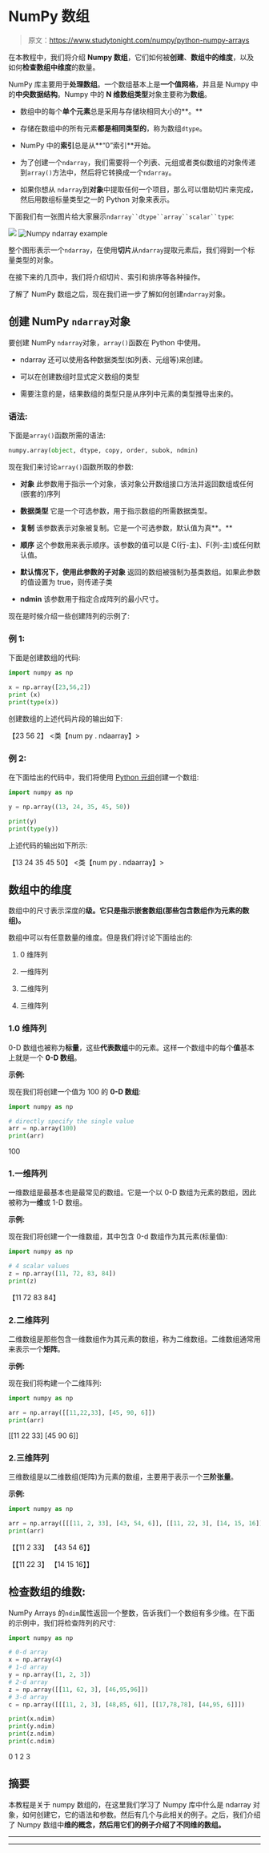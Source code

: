 # NumPy 数组

> 原文：<https://www.studytonight.com/numpy/python-numpy-arrays>

在本教程中，我们将介绍 **Numpy 数组**，它们如何被**创建**、**数组中的维度**，以及如何**检查数组中维度**的数量。

NumPy 库主要用于**处理数组**。一个数组基本上是**一个值网格**，并且是 Numpy 中的**中央数据结构**。Numpy 中的 **N 维数组类型**对象主要称为**数组**。

*   数组中的每个**单个元素**总是采用与存储块相同大小的**。**

*   存储在数组中的所有元素**都是相同类型的**，称为数组`dtype`。

*   NumPy 中的**索引**总是从**“0”索引**开始。

*   为了创建一个`ndarray`，我们需要将一个列表、元组或者类似数组的对象传递到`array()`方法中，然后将它转换成一个`ndarray`。

*   如果你想从 `ndarray`到**对象**中提取任何一个项目，那么可以借助切片来完成，然后用数组标量类型之一的 Python 对象来表示。

下面我们有一张图片给大家展示`ndarray``dtype``array``scalar``type`:

![](img/18c1328cf4c8a33256f7efc680b7b2f0.png) ![Numpy ndarray example](img/b20e6211673a548d541b3f3f167eb36b.png)

整个图形表示一个`ndarray`，在使用**切片**从`ndarray`提取元素后，我们得到一个标量类型的对象。

在接下来的几页中，我们将介绍切片、索引和排序等各种操作。

了解了 NumPy 数组之后，现在我们进一步了解如何创建`ndarray`对象。

## 创建 NumPy `ndarray`对象

要创建 NumPy `ndarray`对象，`array()`函数在 Python 中使用。

*   ndarray 还可以使用各种数据类型(如列表、元组等)来创建。

*   可以在创建数组时显式定义数组的类型

*   需要注意的是，结果数组的类型只是从序列中元素的类型推导出来的。

### 语法:

下面是`array()`函数所需的语法:

```py
numpy.array(object, dtype, copy, order, subok, ndmin)
```

现在我们来讨论`array()`函数所取的参数:

*   **对象**
    此参数用于指示一个对象，该对象公开数组接口方法并返回数组或任何(嵌套的)序列

*   **数据类型**
    它是一个可选参数，用于指示数组的所需数据类型。

*   **复制**
    该参数表示对象被复制。它是一个可选参数，默认值为真**。**

*   **顺序**
    这个参数用来表示顺序。该参数的值可以是 C(行-主)、F(列-主)或任何默认值。

*   **默认情况下，使用此参数的子对象**
    返回的数组被强制为基类数组。如果此参数的值设置为 true，则传递子类

*   **ndmin**
    该参数用于指定合成阵列的最小尺寸。

现在是时候介绍一些创建阵列的示例了:

### 例 1:

下面是创建数组的代码:

```py
import numpy as np

x = np.array([23,56,2]) 
print (x)
print(type(x))
```

创建数组的上述代码片段的输出如下:

【23 56 2】
<类【num py . ndaarray】>

### 例 2:

在下面给出的代码中，我们将使用 [Python 元组](https://www.studytonight.com/python/tuples-in-python)创建一个数组:

```py
import numpy as np

y = np.array((13, 24, 35, 45, 50))

print(y)
print(type(y))
```

上述代码的输出如下所示:

【13 24 35 45 50】
<类【num py . ndaarray】>

## 数组中的维度

数组中的尺寸表示深度的**级。它只是指示嵌套数组(那些包含数组作为元素的数组)。**

数组中可以有任意数量的维度。但是我们将讨论下面给出的:

1.  0 维阵列

2.  一维阵列

3.  二维阵列

4.  三维阵列

### 1.0 维阵列

0-D 数组也被称为**标量**，这些**代表数组**中的元素。这样一个数组中的每个**值**基本上就是一个 **0-D 数组**。

**示例:**

现在我们将创建一个值为 100 的 **0-D 数组**:

```py
import numpy as np

# directly specify the single value
arr = np.array(100)
print(arr)
```

100

### 1.一维阵列

一维数组是最基本也是最常见的数组。它是一个以 0-D 数组为元素的数组，因此被称为**一维**或 1-D 数组。

**示例:**

现在我们将创建一个一维数组，其中包含 0-d 数组作为其元素(标量值):

```py
import numpy as np

# 4 scalar values
z = np.array([11, 72, 83, 84])
print(z)
```

【11 72 83 84】

### 2.二维阵列

二维数组是那些包含一维数组作为其元素的数组，称为二维数组。二维数组通常用来表示一个**矩阵**。

**示例:**

现在我们将构建一个二维阵列:

```py
import numpy as np

arr = np.array([[11,22,33], [45, 90, 6]])
print(arr)
```

[[11 22 33]
[45 90 6]]

### 2.三维阵列

三维数组是以二维数组(矩阵)为元素的数组，主要用于表示一个**三阶张量**。

**示例:**

```py
import numpy as np

arr = np.array([[[11, 2, 33], [43, 54, 6]], [[11, 22, 3], [14, 15, 16]]])
print(arr)
```

【【11 2 33】
【43 54 6】】

【【11 22 3】
【14 15 16】】

## 检查数组的维数:

NumPy Arrays 的`ndim`属性返回一个整数，告诉我们一个数组有多少维。在下面的示例中，我们将检查阵列的尺寸:

```py
import numpy as np

# 0-d array
x = np.array(4)
# 1-d array
y = np.array([1, 2, 3])
# 2-d array
z = np.array([[11, 62, 3], [46,95,96]])
# 3-d array
c = np.array([[[11, 2, 3], [48,85, 6]], [[17,78,78], [44,95, 6]]])

print(x.ndim)
print(y.ndim)
print(z.ndim)
print(c.ndim)
```

0
1
2
3

## 摘要

本教程是关于 numpy 数组的，在这里我们学习了 Numpy 库中什么是 ndarray 对象，如何创建它，它的语法和参数。然后有几个与此相关的例子。之后，我们介绍了 Numpy 数组中**维的概念，然后用它们的例子介绍了不同维的数组。**

* * *

* * *